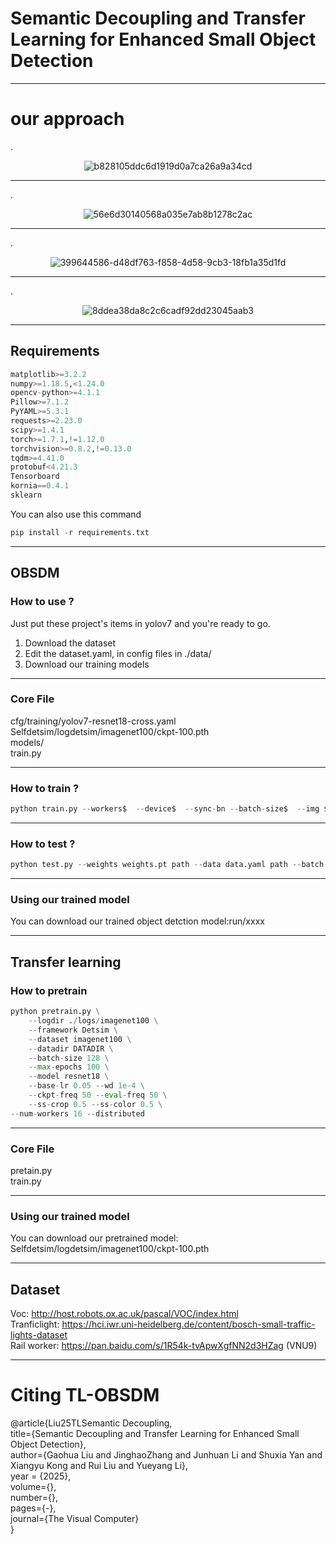 # Semantic Decoupling and Transfer Learning for Enhanced Small Object Detection
***
# **our approach**
.<div align=center>![b828105ddc6d1919d0a7ca26a9a34cd](https://github.com/user-attachments/assets/20fe09b7-38c3-49cd-bd29-b852c7ca8015)</div> 
***
.<div align=center>![56e6d30140568a035e7ab8b1278c2ac](https://github.com/user-attachments/assets/6110a8de-1e7e-4261-9178-938c6eaeb106)</div> 
***
.<div align=center>![399644586-d48df763-f858-4d58-9cb3-18fb1a35d1fd](https://github.com/user-attachments/assets/3ab4e6e2-6c91-4a3a-87ef-bb694f451dfb)</div> 
***
.<div align=center>![8ddea38da8c2c6cadf92dd23045aab3](https://github.com/user-attachments/assets/5723a99c-be51-492f-9b84-497a9a3a391f)</div> 
***

## **Requirements**  
```python
matplotlib>=3.2.2
numpy>=1.18.5,<1.24.0
opencv-python>=4.1.1
Pillow>=7.1.2
PyYAML>=5.3.1
requests>=2.23.0
scipy>=1.4.1
torch>=1.7.1,!=1.12.0
torchvision>=0.8.2,!=0.13.0
tqdm>=4.41.0
protobuf<4.21.3
Tensorboard
kornia==0.4.1
sklearn
```  
You can also use this command  
```python
pip install -r requirements.txt
```
***
## **OBSDM**  
### **How to use ?**    
Just put these project's items in yolov7 and you're ready to go.  
1. Download the dataset  
2. Edit the dataset.yaml,  in config files in ./data/  
3. Download our training models
***
### **Core File**  
cfg/training/yolov7-resnet18-cross.yaml  
Selfdetsim/logdetsim/imagenet100/ckpt-100.pth  
models/  
train.py
***
   
### **How to train ?**  
```python
python train.py --workers$  --device$  --sync-bn --batch-size$  --img $ --data data.yaml path --cfg model.yaml path --weights aug --mopath ckpt-100.pth  --name&  --hyp data/hyp.scratch.p5.yaml --epochs$
```
***

### **How to test ?**   
```python
python test.py --weights weights.pt path --data data.yaml path --batch-size$ --device$
```
***
### **Using our trained model**  
You can download our trained object detction model:run/xxxx
***
## **Transfer learning**  
### **How to pretrain**  
```python
python pretrain.py \
    --logdir ./logs/imagenet100 \
    --framework Detsim \
    --dataset imagenet100 \
    --datadir DATADIR \
    --batch-size 128 \
    --max-epochs 100 \
    --model resnet18 \
    --base-lr 0.05 --wd 1e-4 \
    --ckpt-freq 50 --eval-freq 50 \
    --ss-crop 0.5 --ss-color 0.5 \
--num-workers 16 --distributed
```
***
### **Core File**   
pretain.py  
train.py  
***
### **Using our trained model** 
You can download our pretrained model: Selfdetsim/logdetsim/imagenet100/ckpt-100.pth
***
## **Dataset**  
Voc:  http://host.robots.ox.ac.uk/pascal/VOC/index.html  
Tranficlight: https://hci.iwr.uni-heidelberg.de/content/bosch-small-traffic-lights-dataset  
Rail worker:  https://pan.baidu.com/s/1R54k-tvApwXgfNN2d3HZag (VNU9)  
***

# **Citing TL-OBSDM** 
@article{Liu25TLSemantic Decoupling,  
  title={Semantic Decoupling and Transfer Learning for Enhanced Small Object Detection},  
  author={Gaohua Liu and JinghaoZhang and Junhuan Li and Shuxia Yan and Xiangyu Kong and Rui Liu and Yueyang Li},  
  year = {2025},  
  volume={},  
  number={},  
  pages={-},  
  journal={The Visual Computer}  
}  
